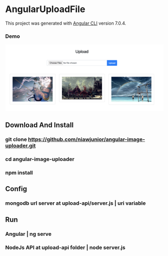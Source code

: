 # AngularUploadFile

This project was generated with [Angular CLI](https://github.com/angular/angular-cli) version 7.0.4.

### Demo
![alt text](demo.png)
## Download And Install

### git clone https://github.com/niawjunior/angular-image-uploader.git
### cd angular-image-uploader
### npm install

## Config
### mongodb url server at upload-api/server.js | uri variable

## Run
### Angular |  ng serve
### NodeJs API at upload-api folder | node server.js
